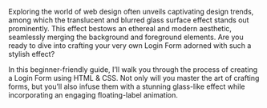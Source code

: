 Exploring the world of web design often unveils captivating design trends, among which the translucent and blurred glass surface effect stands out prominently. This effect bestows an ethereal and modern aesthetic, seamlessly merging the background and foreground elements. Are you ready to dive into crafting your very own Login Form adorned with such a stylish effect?

In this beginner-friendly guide, I’ll walk you through the process of creating a Login Form using HTML & CSS. Not only will you master the art of crafting forms, but you’ll also infuse them with a stunning glass-like effect while incorporating an engaging floating-label animation.
